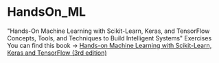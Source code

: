 # HandsOn_ML
"Hands-On Machine Learning with Scikit-Learn, Keras, and TensorFlow Concepts, Tools, and Techniques to Build Intelligent Systems" Exercises
You can find this book → [Hands-on Machine Learning with Scikit-Learn, Keras and TensorFlow (3rd edition)](https://homl.info/er3)
